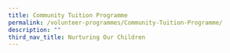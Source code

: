 ```yaml
---
title: Community Tuition Programme
permalink: /volunteer-programmes/Community-Tuition-Programme/
description: ""
third_nav_title: Nurturing Our Children
---
```

